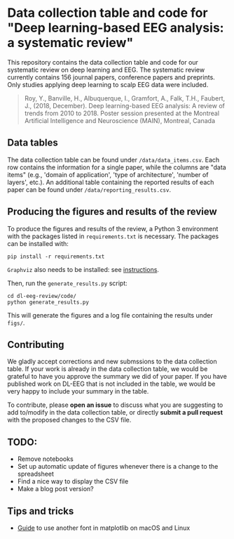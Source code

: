 # Data collection table and code for "Deep learning-based EEG analysis: a systematic review"

This repository contains the data collection table and code for our systematic review on deep learning and EEG.
The systematic review currently contains 156 journal papers, conference papers and preprints.
Only studies applying deep learning to scalp EEG data were included.

> Roy, Y., Banville, H., Albuquerque, I., Gramfort, A., Falk, T.H., Faubert, J., (2018, December). Deep learning-based EEG analysis: A review of trends from 2010 to 2018. Poster session presented at the Montreal Artificial Intelligence and Neuroscience (MAIN), Montreal, Canada


## Data tables

The data collection table can be found under `/data/data_items.csv`. Each row contains the information for a single paper, while the columns are "data items" (e.g., 'domain of application', 'type of architecture', 'number of layers', etc.). An additional table containing the reported results of each paper can be found under `/data/reporting_results.csv`.

## Producing the figures and results of the review

To produce the figures and results of the review, a Python 3 environment with the packages listed in `requirements.txt` is necessary.
The packages can be installed with:

```
pip install -r requirements.txt
```

`Graphviz` also needs to be installed: see [instructions](https://www.graphviz.org/download/).

Then, run the `generate_results.py` script:

```
cd dl-eeg-review/code/
python generate_results.py
```

This will generate the figures and a log file containing the results under `figs/`.
 
## Contributing

We gladly accept corrections and new submssions to the data collection table. If your work is already in the data collection table, we would be grateful to have you approve the summary we did of your paper. If you have published work on DL-EEG that is not included in the table, we would be very happy to include your summary in the table.

To contribute, please **open an issue** to discuss what you are suggesting to add to/modify in the data collection table, or directly **submit a pull request** with the proposed changes to the CSV file.

## TODO:
- Remove notebooks
- Set up automatic update of figures whenever there is a change to the spreadsheet
- Find a nice way to display the CSV file
- Make a blog post version?

## Tips and tricks

* [Guide](https://scentellegher.github.io/visualization/2018/05/02/custom-fonts-matplotlib.html) to use another font in matplotlib on macOS and Linux